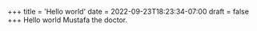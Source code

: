 +++
title = 'Hello world'
date = 2022-09-23T18:23:34-07:00
draft = false
+++
Hello world Mustafa the doctor.